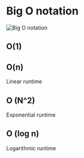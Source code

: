 # Big O notation
![Big O notation](https://nedbatchelder.com/pix/graph_complexity.png)
## O(1)
## O(n)
Linear runtime
## O (N^2)
Exponential runtime
## O (log n)
Logarithmic runtime
